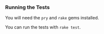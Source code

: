 ### Running the Tests

You will need the `pry` and `rake` gems installed.

You can run the tests with `rake test`.
